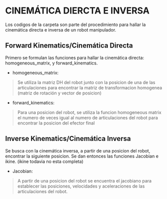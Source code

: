 # CINEMÁTICA DIERCTA E INVERSA

Los codigos de la carpeta son parte del procedimiento para hallar la cinemática directa e inversa de un robot manipulador. 

## Forward Kinematics/Cinemática Directa
Primero se formulan las funciones para hallar la cinemática directa: homogeneous_matrix, y forward_kinematics.

* homogeneous_matrix:

>Se utiliza la matriz DH del robot junto con la posicion de una de las articulaciones para encontrar la matriz de transformacion homogenea
(matriz de rotación y vector de posicion)

* forward_kinematics:

>Para una posicion del robot, se utiliza la funcion homogeneous matrix el numero de veces igual al numero de articulaciones del robot para encontrar 
la posicion del efector final

## Inverse Kinematics/Cinemática Inversa
Se busca con la cinemática inversa, a partir de una posicion del robot, encontrar la siguiente posicion. Se dan entonces las funciones Jacobian e ikine. 
(ikine todavia no esta completa)

* Jacobian: 
>A partir de una posicion del robot se encuentra el jacobiano para establecer las posiciones, velocidades y aceleraciones de las articulaciones del robot.
